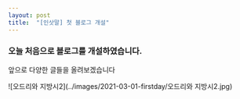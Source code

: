 ```yaml
---
layout: post
title:  "[인삿말] 첫 블로그 개설"
---
```


### 오늘 처음으로 블로그를 개설하였습니다.

앞으로 다양한 글들을 올려보겠습니다

![오드리와 지방시2](../images/2021-03-01-firstday/오드리와 지방시2.jpg)
